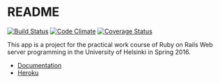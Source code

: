 # README

[![Build Status](https://travis-ci.org/tuomokar/Finnish-municipalities.svg?branch=master)](https://travis-ci.org/tuomokar/Finnish-municipalities)
[![Code Climate](https://codeclimate.com/github/tuomokar/Finnish-municipalities/badges/gpa.svg)](https://codeclimate.com/github/tuomokar/Finnish-municipalities)
[![Coverage Status](https://coveralls.io/repos/github/tuomokar/Finnish-municipalities/badge.svg?branch=master)](https://coveralls.io/github/tuomokar/Finnish-municipalities?branch=master)

This app is a project for the practical work course of Ruby on Rails Web server programming 
in the University of Helsinki in Spring 2016.

- [Documentation](https://github.com/tuomokar/Finnish-municipalities/wiki)
- [Heroku](http://seefinland.herokuapp.com/)

